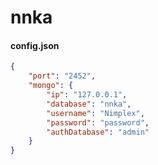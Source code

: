 # nnka
 
#### config.json
```json
{
    "port": "2452",
    "mongo": { 
        "ip": "127.0.0.1", 
        "database": "nnka", 
        "username": "Nimplex", 
        "password": "password",
        "authDatabase": "admin"
    }
}
```